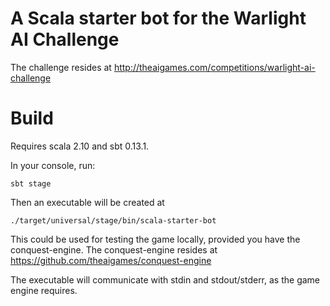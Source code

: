 A Scala starter bot for the Warlight AI Challenge
=================================================

The challenge resides at http://theaigames.com/competitions/warlight-ai-challenge


Build
=====
Requires scala 2.10 and sbt 0.13.1.

In your console, run:

    sbt stage

Then an executable will be created at

    ./target/universal/stage/bin/scala-starter-bot

This could be used for testing the game locally, provided you have the conquest-engine.
The conquest-engine resides at https://github.com/theaigames/conquest-engine

The executable will communicate with stdin and stdout/stderr, as the game engine requires.
